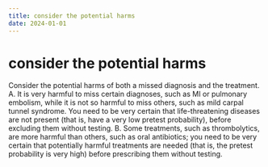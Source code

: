 ```yaml
---
title: consider the potential harms
date: 2024-01-01
---
```

# consider the potential harms

Consider the potential harms of both a missed diagnosis and the treatment.
A.  It is very harmful to miss certain diagnoses, such as MI or pulmonary embolism, while it is not so harmful to miss others, such as mild carpal tunnel syndrome. You need to be very certain that life-threatening diseases are not present (that is, have a very low pretest probability), before excluding them without testing.
B.  Some treatments, such as thrombolytics, are more harmful than others, such as oral antibiotics; you need to be very certain that potentially harmful treatments are needed (that is, the pretest probability is very high) before prescribing them without testing.

